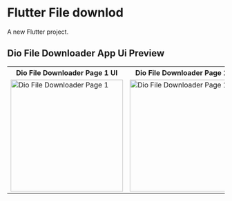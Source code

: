 # Flutter File downlod

A new Flutter project.


## Dio File Downloader App Ui Preview


<table>
  
  
<tr>                    
   <th>Dio File Downloader Page 1 UI</th>
   <th>Dio File Downloader Page 1 Ui</th>
   <th>Dio File Downloader Page 1 Ui</th>
   <th>Dio File Downloader Page 2 UI</th>
   <th>Dio File Downloader Page 2 UI</th>
  
</tr>  
  
  
  
<tr>

<td>
  <img src=" " alt="Dio File Downloader Page 1" width="260"/>
</td>

<td>
 <img src=" " alt="Dio File Downloader Page 1" width="260"/>
</td>

<td>
  <img src=" " alt="Dio File Downloader Page 1" width="260"/>
</td>

<td>
  <img src=" " alt="Dio File Downloader Page 2" width="260"/>
</td>

<td>
  <img src=" " alt="Dio File Downloader Page 2" width="260"/>
</td>



  
</tr>

</table>



